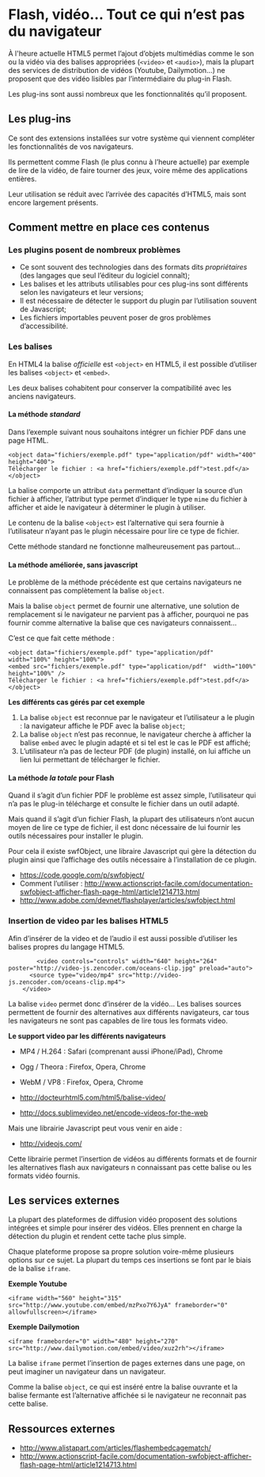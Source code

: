 # Flash, vidéo… Tout ce qui n’est pas du navigateur

À l'heure actuelle HTML5 permet l’ajout d’objets multimédias comme le son ou la vidéo via des balises appropriées (`<video>` et `<audio>`), mais la plupart des services de distribution de vidéos (Youtube, Dailymotion…) ne proposent que des vidéo lisibles par l’intermédiaire du plug-in Flash.

Les plug-ins sont aussi nombreux que les fonctionnalités qu’il proposent.

## Les plug-ins
Ce sont des extensions installées sur votre système qui viennent compléter les fonctionnalités de vos navigateurs.

Ils permettent comme Flash (le plus connu à l’heure actuelle) par exemple de lire de la vidéo, de faire tourner des jeux, voire même des applications entières.

Leur utilisation se réduit avec l’arrivée des capacités d’HTML5, mais sont encore largement présents.

## Comment mettre en place ces contenus

### Les plugins posent de nombreux problèmes	
- Ce sont souvent des technologies dans des formats dits *propriétaires* (des langages que seul l’éditeur du logiciel connaît);
- Les balises et les attributs utilisables pour ces plug-ins sont différents selon les navigateurs et leur versions;
- Il est nécessaire de détecter le support du plugin par l’utilisation souvent de Javascript;
- Les fichiers importables peuvent poser de gros problèmes d’accessibilité.

### Les balises
En HTML4 la balise *officielle* est `<object>` en HTML5, il est possible d’utiliser les balises `<object>` et `<embed>`.

Les deux balises cohabitent pour conserver la compatibilité avec les anciens navigateurs.

#### La méthode *standard*
Dans l’exemple suivant nous souhaitons intégrer un fichier PDF dans une page HTML.

	<object data="fichiers/exemple.pdf" type="application/pdf" width="400" height="400">
	Télécharger le fichier : <a href="fichiers/exemple.pdf">test.pdf</a>
	</object>

 La balise comporte un attribut `data` permettant d’indiquer la source d’un fichier à afficher, l’attribut type permet d’indiquer le type `mime` du fichier à afficher et aide le navigateur à déterminer le plugin à utiliser.

Le contenu de la balise `<object>` est l’alternative qui sera fournie à l’utilisateur n’ayant pas le plugin nécessaire pour lire ce type de fichier.

Cette méthode standard ne fonctionne malheureusement pas partout… 

#### La méthode améliorée, sans javascript
Le problème de la méthode précédente est que certains navigateurs ne connaissent pas complètement la balise `object`.

Mais la balise `object` permet de fournir une alternative, une solution de remplacement si le navigateur ne parvient pas à afficher, pourquoi ne pas fournir comme alternative la balise que ces navigateurs connaissent…

C’est ce que fait cette méthode :

	<object data="fichiers/exemple.pdf" type="application/pdf" width="100%" height="100%">
	<embed src="fichiers/exemple.pdf" type="application/pdf"  width="100%" height="100%" />
	Télécharger le fichier : <a href="fichiers/exemple.pdf">test.pdf</a>
	</object>

**Les différents cas gérés par cet exemple**

1. La balise `object` est reconnue par le navigateur et l’utilisateur a le plugin : la navigateur affiche le PDF avec la balise `object`;
2. La balise `object` n’est pas reconnue, le navigateur cherche à afficher la balise `embed` avec le plugin adapté et si tel est le cas le PDF est affiché;
3. L’utilisateur n’a pas de lecteur PDF (de plugin) installé, on lui affiche un lien lui permettant de télécharger le fichier.


#### La méthode *la totale* pour Flash

Quand il s’agit d’un fichier PDF le problème est assez simple, l’utilisateur qui n’a pas le plug-in télécharge et consulte le fichier dans un outil adapté.

Mais quand il s’agit d’un fichier Flash, la plupart des utilisateurs n’ont aucun moyen de lire ce type de fichier, il est donc nécessaire de lui fournir les outils nécessaires pour installer le plugin.

Pour cela il existe swfObject, une libraire Javascript qui gère la détection du plugin ainsi que l’affichage des outils nécessaire à l’installation de ce plugin.

- https://code.google.com/p/swfobject/
- Comment l’utiliser : http://www.actionscript-facile.com/documentation-swfobject-afficher-flash-page-html/article1214713.html
- http://www.adobe.com/devnet/flashplayer/articles/swfobject.html

### Insertion de video par les balises HTML5

Afin d’insérer de la video et de l’audio il est aussi possible d’utiliser les balises propres du langage HTML5.

			<video controls="controls" width="640" height="264" poster="http://video-js.zencoder.com/oceans-clip.jpg" preload="auto">
		  <source type="video/mp4" src="http://video-js.zencoder.com/oceans-clip.mp4">
		</video>

La balise `video` permet donc d’insérer de la vidéo… Les balises sources permettent de fournir des alternatives aux différents navigateurs, car tous les navigateurs ne sont pas capables de lire tous les formats video.

**Le support video par les différents navigateurs**

- MP4 / H.264 : Safari (comprenant aussi iPhone/iPad), Chrome
- Ogg / Theora : 	Firefox, Opera, Chrome
- WebM / VP8 : Firefox, Opera, Chrome

- http://docteurhtml5.com/html5/balise-video/
- http://docs.sublimevideo.net/encode-videos-for-the-web 

Mais une librairie Javascript peut vous venir en aide :
- http://videojs.com/

Cette librairie permet l’insertion de vidéos au différents formats et de fournir les alternatives flash aux navigateurs n connaissant pas cette balise ou les formats vidéo fournis.

## Les services externes

La plupart des plateformes de diffusion vidéo proposent des solutions intégrées et simple pour insérer des vidéos. Elles prennent en charge la détection du plugin et rendent cette tache plus simple.

Chaque plateforme propose sa propre solution voire-même plusieurs options sur ce sujet. La plupart du temps ces insertions se font par le biais de la balise `iframe`.

**Exemple Youtube**

	<iframe width="560" height="315" src="http://www.youtube.com/embed/mzPxo7Y6JyA" frameborder="0" allowfullscreen></iframe>

**Exemple Dailymotion**

	<iframe frameborder="0" width="480" height="270" src="http://www.dailymotion.com/embed/video/xuz2rh"></iframe>

La balise `iframe` permet l’insertion de pages externes dans une page, on peut imaginer un navigateur dans un navigateur.

Comme la balise `object`, ce qui est inséré entre la balise ouvrante et la balise fermante est l’alternative affichée si le navigateur ne reconnait pas cette balise.

## Ressources externes
- http://www.alistapart.com/articles/flashembedcagematch/
- http://www.actionscript-facile.com/documentation-swfobject-afficher-flash-page-html/article1214713.html












